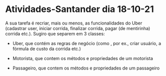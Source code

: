 # Atividades-Santander dia 18-10-21

A sua tarefa é recriar, mais ou menos, as funcionalidades do Uber (cadastrar user, iniciar corrida, finalizar corrida, pagar (de mentirinha) corrida etc.). Sugiro que separem em 3 classes:

- Uber, que contém as regras de negócio (como , por ex., criar usuário, a fórmula de custo da corrida etc.)

- Motorista, que contem os métodos e propriedades de um motorista

- Passageiro, que contem os métodos e propriedades de um passageiro
